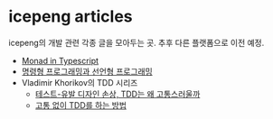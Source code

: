 # icepeng articles

icepeng의 개발 관련 각종 글을 모아두는 곳. 추후 다른 플랫폼으로 이전 예정.

-   [Monad in Typescript](https://github.com/icepeng/articles/blob/master/monad-in-typescript.md)
-   [명령형 프로그래밍과 선언형 프로그래밍](https://github.com/icepeng/articles/blob/master/imperative-and-declarative-programming.md)
-   Vladimir Khorikov의 TDD 시리즈
    -   [테스트-유발 디자인 손상, TDD는 왜 고통스러울까](https://github.com/icepeng/articles/blob/master/test-induced-design-damage-or-why-tdd-is-so-painful.md)
    -   [고통 없이 TDD를 하는 방법](https://github.com/icepeng/articles/blob/master/how-to-do-painless-tdd.md)
